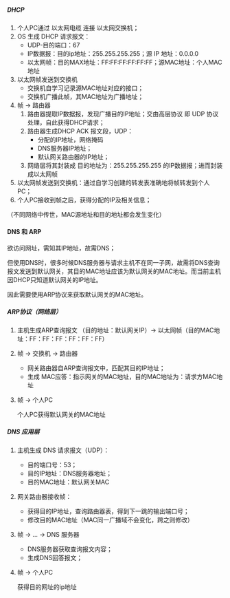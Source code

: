 ##### DHCP

1. 个人PC通过 以太网电缆 连接 以太网交换机；
2. OS 生成 DHCP 请求报文：
    - UDP-目的端口：67
    - IP数据报：目的ip地址：255.255.255.255；源 IP 地址：0.0.0.0
    - 以太网帧：目的MAX地址：FF:FF:FF:FF:FF:FF；源MAC地址：个人MAC地址
3. 以太网帧发送到交换机
    - 交换机自学习记录源MAC地址对应的接口；
    - 交换机广播此帧，其MAC地址为广播地址；
4. 帧 -> 路由器
    1. 路由器提取IP数据报，发现广播目的IP地址；交由高层协议 即 UDP 协议处理，自此获得DHCP请求；
    2. 路由器生成DHCP ACK 报文段，UDP：
        - 分配的IP地址，网络掩码
        - DNS服务器IP地址；
        - 默认网关路由器的IP地址；
    3. 网络层将其封装成 目的地址为：255.255.255.255 的IP数据报；进而封装成以太网帧
5. 以太网帧发送到交换机：通过自学习创建的转发表准确地将帧转发到个人PC；
6. 个人PC接收到帧之后，获得分配的IP及相关信息；

（不同网络中传世，MAC源地址和目的地址都会发生变化）



#### DNS 和 ARP

欲访问网址，需知其IP地址，故需DNS；

但使用DNS时，很多时候DNS服务器与请求主机不在同一子网，故需将DNS查询报文发送到默认网关，其目的MAC地址应该为默认网关的MAC地址。而当前主机因DHCP只知道默认网关的IP地址。

因此需要使用ARP协议来获取默认网关的MAC地址。



##### ARP协议（网络层）

1. 主机生成ARP查询报文 （目的地址：默认网关IP）-> 以太网帧（目的MAC地址：FF：FF：FF：FF：FF：FF）

2. 帧 -> 交换机 -> 路由器

    - 网关路由器自ARP查询报文中，匹配其目的IP地址；
    - 生成 MAC应答：指示网关的MAC地址，目的MAC地址为：请求方MAC地址

3. 帧 -> 个人PC

    个人PC获得默认网关的MAC地址

##### DNS 应用层

1. 主机生成 DNS 请求报文（UDP）：

    - 目的端口号：53；
    - 目的IP地址：DNS服务器地址；
    - 目的MAC地址：默认网关MAC

2. 网关路由器接收帧：

    - 获得目的IP地址，查询路由器表，得到下一跳的输出端口号；
    - 修改目的MAC地址（MAC同一广播域不会变化，跨之则修改）

3. 帧 -> ...  -> DNS 服务器

    - DNS服务器获取查询报文内容；
    - 生成DNS回答报文；

4. 帧 -> 个人PC

    获得目的网址的ip地址